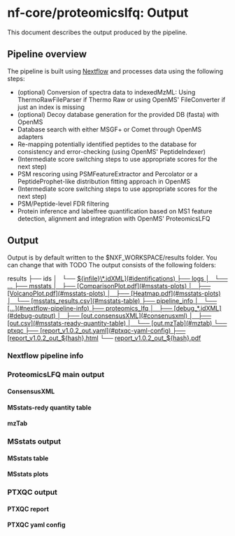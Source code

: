 # nf-core/proteomicslfq: Output

This document describes the output produced by the pipeline.

## Pipeline overview

The pipeline is built using [Nextflow](https://www.nextflow.io/)
and processes data using the following steps:

* (optional) Conversion of spectra data to indexedMzML: Using ThermoRawFileParser if Thermo Raw or using OpenMS' FileConverter if just an index is missing
* (optional) Decoy database generation for the provided DB (fasta) with OpenMS
* Database search with either MSGF+ or Comet through OpenMS adapters
* Re-mapping potentially identified peptides to the database for consistency and error-checking (using OpenMS' PeptideIndexer)
* (Intermediate score switching steps to use appropriate scores for the next step)
* PSM rescoring using PSMFeatureExtractor and Percolator or a PeptideProphet-like distribution fitting approach in OpenMS
* (Intermediate score switching steps to use appropriate scores for the next step)
* PSM/Peptide-level FDR filtering
* Protein inference and labelfree quantification based on MS1 feature detection, alignment and integration with OpenMS' ProteomicsLFQ

## Output

Output is by default written to the $NXF_WORKSPACE/results folder. You can change that with TODO
The output consists of the following folders:

results
├── ids
│   └── [${infile}\*.idXML](#identifications)
├── logs
│   └── ...
├── msstats
│   ├── [ComparisonPlot.pdf](#msstats-plots)
│   ├── [VolcanoPlot.pdf](#msstats-plots)
│   ├── [Heatmap.pdf](#msstats-plots)
│   └── [msstats_results.csv](#msstats-table)
├── pipeline_info
│   └── [...](#nextflow-pipeline-info)
├── proteomics_lfq
│   ├── [debug_*.idXML](#debug-output)
│   ├── [out.consensusXML](#consenusxml)
│   ├── [out.csv](#msstats-ready-quantity-table)
│   └── [out.mzTab](#mztab)
└── ptxqc
    ├── [report_v1.0.2_out.yaml](#ptxqc-yaml-config)
    ├── [report_v1.0.2_out_${hash}.html](#ptxqc-report)
    └── [report_v1.0.2_out_${hash}.pdf](#ptxqc-report)

### Nextflow pipeline info

### ProteomicsLFQ main output

#### ConsensusXML

#### MSstats-redy quantity table

#### mzTab

### MSstats output

#### MSstats table

#### MSstats plots

### PTXQC output

#### PTXQC report

#### PTXQC yaml config

